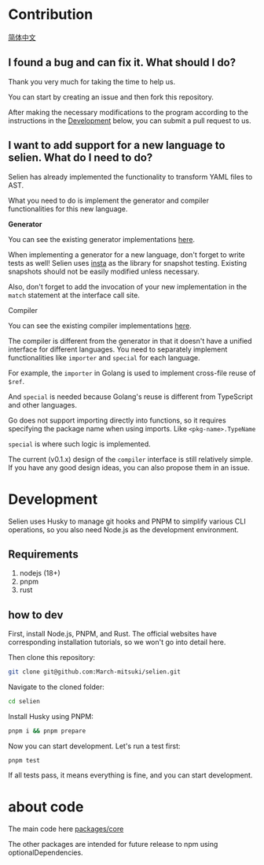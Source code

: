 # Contribution

[简体中文](./docs/translation/contribute/zh.md)

## I found a bug and can fix it. What should I do?

Thank you very much for taking the time to help us. 

You can start by creating an issue and then fork this repository. 

After making the necessary modifications to the program according to the instructions in the [Development](#development) below, you can submit a pull request to us.

## I want to add support for a new language to selien. What do I need to do?

Selien has already implemented the functionality to transform YAML files to AST. 

What you need to do is implement the generator and compiler functionalities for this new language.

**Generator**

You can see the existing generator implementations [here](./packages/core/src/generator/lang/).

When implementing a generator for a new language, don't forget to write tests as well! Selien uses [insta](https://github.com/mitsuhiko/insta) as the library for snapshot testing. Existing snapshots should not be easily modified unless necessary.

Also, don't forget to add the invocation of your new implementation in the `match` statement at the interface call site.

Compiler

You can see the existing compiler implementations [here](./packages/core/src/compiler/).

The compiler is different from the generator in that it doesn't have a unified interface for different languages. You need to separately implement functionalities like `importer` and `special` for each language.

For example, the `importer` in Golang is used to implement cross-file reuse of `$ref`.

And `special` is needed because Golang's reuse is different from TypeScript and other languages.

Go does not support importing directly into functions, so it requires specifying the package name when using imports. Like `<pkg-name>.TypeName`

`special` is where such logic is implemented.

The current (v0.1.x) design of the `compiler` interface is still relatively simple. If you have any good design ideas, you can also propose them in an issue.

# Development

Selien uses Husky to manage git hooks and PNPM to simplify various CLI operations, so you also need Node.js as the development environment.

## Requirements

1. nodejs (18+)
2. pnpm
3. rust

## how to dev

First, install Node.js, PNPM, and Rust. The official websites have corresponding installation tutorials, so we won't go into detail here.

Then clone this repository:

```bash
git clone git@github.com:March-mitsuki/selien.git
```

Navigate to the cloned folder:

```bash
cd selien
```

Install Husky using PNPM:

```bash
pnpm i && pnpm prepare
```

Now you can start development. Let's run a test first:

```
pnpm test
```

If all tests pass, it means everything is fine, and you can start development.

# about code

The main code here [packages/core](./packages/core/)

The other packages are intended for future release to npm using optionalDependencies.
